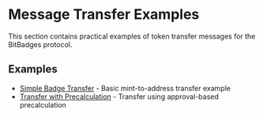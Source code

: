 # Message Transfer Examples

This section contains practical examples of token transfer messages for the BitBadges protocol.

## Examples

-   [Simple Badge Transfer](simple-badge-transfer.md) - Basic mint-to-address transfer example
-   [Transfer with Precalculation](transfer-with-precalculation.md) - Transfer using approval-based precalculation
